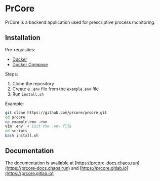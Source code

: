 # PrCore

PrCore is a backend application used for prescriptive process monitoring.

## Installation

Pre-requisites:

- [Docker](https://www.docker.com/)
- [Docker Compose](https://docs.docker.com/compose/)

Steps:

1. Clone the repository
2. Create a `.env` file from the `example.env` file
3. Run `install.sh`

Example:

```bash
git clone https://github.com/prcore/prcore.git
cd prcore
cp example.env .env
vim .env  # Edit the .env file
cd scripts
bash install.sh
```

## Documentation

The documentation is available at [https://prcore-docs.chaos.run](https://prcore-docs.chaos.run) 
and [https://prcore.gitlab.io](https://prcore.gitlab.io)

